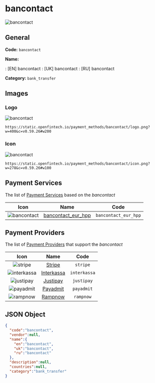 
# bancontact 
![bancontact](https://static.openfintech.io/payment_methods/bancontact/logo.png?w=400&c=v0.59.26#w200)  

## General 
**Code:** `bancontact` 
 
**Name:** 
 
:	[EN] bancontact 
:	[UK] bancontact 
:	[RU] bancontact 
 
**Category:** `bank_transfer` 
 

## Images 

### Logo 
![bancontact](https://static.openfintech.io/payment_methods/bancontact/logo.png?w=400&c=v0.59.26#w200)  

```
https://static.openfintech.io/payment_methods/bancontact/logo.png?w=400&c=v0.59.26#w200
```  

### Icon 
![bancontact](https://static.openfintech.io/payment_methods/bancontact/icon.png?w=278&c=v0.59.26#w100)  

```
https://static.openfintech.io/payment_methods/bancontact/icon.png?w=278&c=v0.59.26#w100
```  

## Payment Services 
 
The list of [Payment Services](/payment-services/) based on the _bancontact_ 

|Icon|Name|Code| 
|:---:|:---:|:---:| 
|![bancontact](https://static.openfintech.io/payment_methods/bancontact/icon.png?w=278&c=v0.59.26#w100) |[bancontact_eur_hpp](/payment-services/bancontact_eur_hpp/)|`bancontact_eur_hpp`| 
 

## Payment Providers 
 
The list of [Payment Providers](/payment-providers/) that support the _bancontact_ 

|Icon|Name|Code| 
|:---:|:---:|:---:| 
|![stripe](https://static.openfintech.io/payment_providers/stripe/icon.svg?w=278&c=v0.59.26#w100) |[Stripe](/payment-providers/stripe/)|`stripe`| 
|![interkassa](https://static.openfintech.io/payment_providers/interkassa/icon.svg?w=278&c=v0.59.26#w100) |[Interkassa](/payment-providers/interkassa/)|`interkassa`| 
|![justipay](https://static.openfintech.io/payment_providers/justipay/icon.png?w=278&c=v0.59.26#w100) |[Justipay](/payment-providers/justipay/)|`justipay`| 
|![payadmit](https://static.openfintech.io/payment_providers/payadmit/icon.svg?w=278&c=v0.59.26#w100) |[Payadmit](/payment-providers/payadmit/)|`payadmit`| 
|![rampnow](https://static.openfintech.io/payment_providers/rampnow/icon.svg?w=278&c=v0.59.26#w100) |[Rampnow](/payment-providers/rampnow/)|`rampnow`| 
 

## JSON Object 

```json
{
  "code":"bancontact",
  "vendor":null,
  "name":{
    "en":"bancontact",
    "uk":"bancontact",
    "ru":"bancontact"
  },
  "description":null,
  "countries":null,
  "category":"bank_transfer"
}
```  

